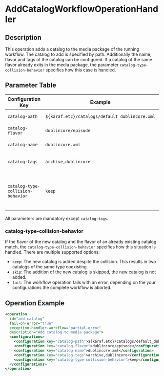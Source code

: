 AddCatalogWorkflowOperationHandler
==================================

Description
-----------

This operation adds a catalog to the media package of the running workflow.
The catalog to add is specified by path. Additionally the name, flavor and tags of the catalog can be configured.
If a catalog of the same flavor already exits in the media package,
the parameter `catalog-type-collision-behavior` specifies how this case is handled.


Parameter Table
---------------

| Configuration Key                 | Example                                        | Description                                         |
|-----------------------------------|------------------------------------------------|-----------------------------------------------------|
| `catalog-path`                    | `${karaf.etc}/catalogs/default_dublincore.xml` | Path to the catalog                                 |
| `catalog-flavor`                  | `dublincore/episode`                           | Flavor of the catalog                               |
| `catalog-name`                    | `dublincore.xml`                               | Name of the catalog                                 |
| `catalog-tags`                    | `archive,dublincore`                           | List of tags, separated by commas                   |
| `catalog-type-collision-behavior` | `keep`                                         | How a collision is handled (more information below) |

All parameters are mandatory except `catalog-tags`.


### catalog-type-collision-behavior

If the flavor of the new catalog and the flavor of an already existing catalog match,
the `catalog-type-collision-behavior` specifies how this situation is handled.
There are multiple supported options:
- `keep`: The new catalog is added despite the collision. This results in two catalogs of the same type coexisting.
- `skip`: The addition of the new catalog is skipped, the new catalog is not added.
- `fail`: The workflow operation fails with an error, depending on the your configurations the complete workflow is aborted.


Operation Example
-----------------

```xml
<operation
  id="add-catalog"
  fail-on-error="true"
  exception-handler-workflow="partial-error"
  description="Add catalog to media package">
  <configurations>
    <configuration key="catalog-path">${karaf.etc}/catalogs/default_dublincore.xml</configuration>
    <configuration key="catalog-flavor">dublincore/episode</configuration>
    <configuration key="catalog-name">dublincore.xml</configuration>
    <configuration key="catalog-tags">archive,dublincore</configuration>
    <configuration key="catalog-type-collision-behavior">keep</configuration>
  </configurations>
</operation>
```
